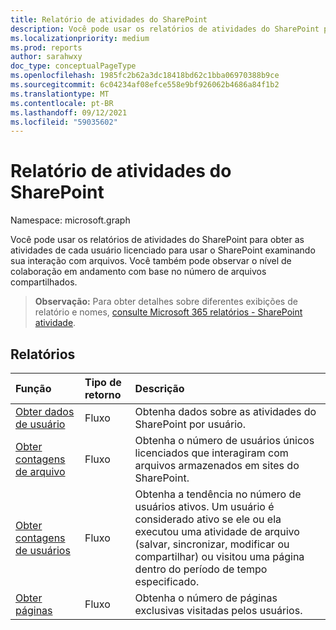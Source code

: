 ```yaml
---
title: Relatório de atividades do SharePoint
description: Você pode usar os relatórios de atividades do SharePoint para obter as atividades de cada usuário licenciado para usar o SharePoint examinando sua interação com arquivos. Você também pode observar o nível de colaboração em andamento com base no número de arquivos compartilhados.
ms.localizationpriority: medium
ms.prod: reports
author: sarahwxy
doc_type: conceptualPageType
ms.openlocfilehash: 1985fc2b62a3dc18418bd62c1bba06970388b9ce
ms.sourcegitcommit: 6c04234af08efce558e9bf926062b4686a84f1b2
ms.translationtype: MT
ms.contentlocale: pt-BR
ms.lasthandoff: 09/12/2021
ms.locfileid: "59035602"
---
```

# <a name="sharepoint-activity-reports"></a>Relatório de atividades do SharePoint

Namespace: microsoft.graph

Você pode usar os relatórios de atividades do SharePoint para obter as atividades de cada usuário licenciado para usar o SharePoint examinando sua interação com arquivos. Você também pode observar o nível de colaboração em andamento com base no número de arquivos compartilhados.

> **Observação:** Para obter detalhes sobre diferentes exibições de relatório e nomes, [consulte Microsoft 365 relatórios - SharePoint atividade](https://support.office.com/client/SharePoint-activity-a91c958f-1279-499d-9959-12f0de08dc8f).

## <a name="reports"></a>Relatórios

| Função                                 | Tipo de retorno | Descrição                              |
| :--------------------------------------- | :---------- | :--------------------------------------- |
| [Obter dados de usuário](../api/reportroot-getsharepointactivityuserdetail.md) | Fluxo      | Obtenha dados sobre as atividades do SharePoint por usuário. |
| [Obter contagens de arquivo](../api/reportroot-getsharepointactivityfilecounts.md) | Fluxo      | Obtenha o número de usuários únicos licenciados que interagiram com arquivos armazenados em sites do SharePoint. |
| [Obter contagens de usuários](../api/reportroot-getsharepointactivityusercounts.md) | Fluxo      | Obtenha a tendência no número de usuários ativos. Um usuário é considerado ativo se ele ou ela executou uma atividade de arquivo (salvar, sincronizar, modificar ou compartilhar) ou visitou uma página dentro do período de tempo especificado. |
| [Obter páginas](../api/reportroot-getsharepointactivitypages.md) | Fluxo      | Obtenha o número de páginas exclusivas visitadas pelos usuários. |

